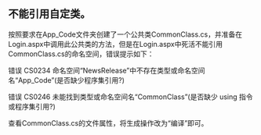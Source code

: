 ## 不能引用自定类。

按照要求在App_Code文件夹创建了一个公共类CommonClass.cs，并准备在Login.aspx中调用此公共类的方法，但是在Login.aspx中死活不能引用CommonClass.cs的命名空间，错误提示如下：

错误 CS0234 命名空间“NewsRelease”中不存在类型或命名空间名“App_Code”(是否缺少程序集引用?)

错误 CS0246 未能找到类型或命名空间名“CommonClass”(是否缺少 using 指令或程序集引用?)

查看CommonClass.cs的文件属性，将生成操作改为“编译”即可。